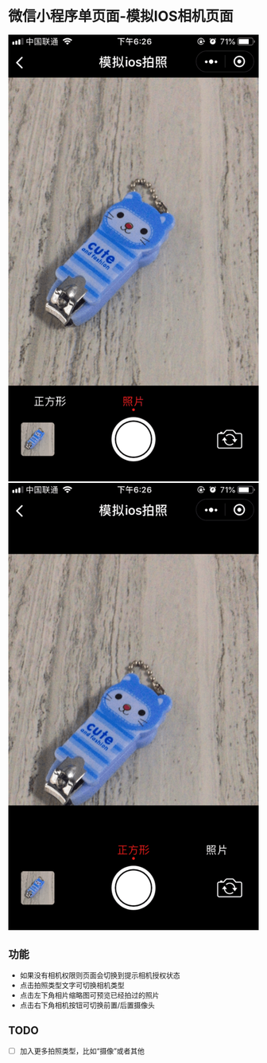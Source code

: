 # 微信小程序单页面-模拟IOS相机页面
![正常效果图](./resources/virtualCameraNormal.png) ![方形效果图](./resources/virtualCameraSquare.png)

## 功能
- 如果没有相机权限则页面会切换到提示相机授权状态
- 点击拍照类型文字可切换相机类型
- 点击左下角相片缩略图可预览已经拍过的照片
- 点击右下角相机按钮可切换前置/后置摄像头

## TODO
- [ ] 加入更多拍照类型，比如“摄像”或者其他